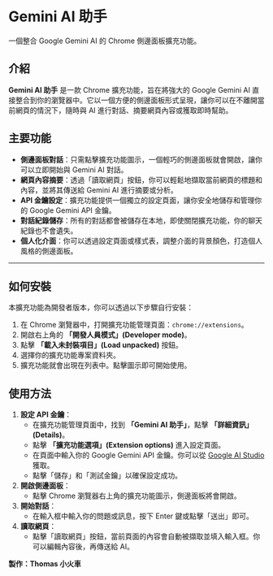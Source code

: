 # Gemini AI 助手

一個整合 Google Gemini AI 的 Chrome 側邊面板擴充功能。

## 介紹

**Gemini AI 助手** 是一款 Chrome 擴充功能，旨在將強大的 Google Gemini AI 直接整合到你的瀏覽器中。它以一個方便的側邊面板形式呈現，讓你可以在不離開當前網頁的情況下，隨時與 AI 進行對話、摘要網頁內容或獲取即時幫助。

## 主要功能

* **側邊面板對話**：只需點擊擴充功能圖示，一個輕巧的側邊面板就會開啟，讓你可以立即開始與 Gemini AI 對話。
* **網頁內容摘要**：透過「讀取網頁」按鈕，你可以輕鬆地擷取當前網頁的標題和內容，並將其傳送給 Gemini AI 進行摘要或分析。
* **API 金鑰設定**：擴充功能提供一個獨立的設定頁面，讓你安全地儲存和管理你的 Google Gemini API 金鑰。
* **對話紀錄儲存**：所有的對話都會被儲存在本地，即使關閉擴充功能，你的聊天紀錄也不會遺失。
* **個人化介面**：你可以透過設定頁面或樣式表，調整介面的背景顏色，打造個人風格的側邊面板。

---

## 如何安裝

本擴充功能為開發者版本，你可以透過以下步驟自行安裝：

1.  在 Chrome 瀏覽器中，打開擴充功能管理頁面：`chrome://extensions`。
2.  開啟右上角的 **「開發人員模式」(Developer mode)**。
3.  點擊 **「載入未封裝項目」(Load unpacked)** 按鈕。
4.  選擇你的擴充功能專案資料夾。
5.  擴充功能就會出現在列表中。點擊圖示即可開始使用。

## 使用方法

1.  **設定 API 金鑰**：
    * 在擴充功能管理頁面中，找到 **「Gemini AI 助手」**，點擊 **「詳細資訊」(Details)**。
    * 點擊 **「擴充功能選項」(Extension options)** 進入設定頁面。
    * 在頁面中輸入你的 Google Gemini API 金鑰。你可以從 [Google AI Studio](https://aistudio.google.com/app/apikey) 獲取。
    * 點擊「儲存」和「測試金鑰」以確保設定成功。
2.  **開啟側邊面板**：
    * 點擊 Chrome 瀏覽器右上角的擴充功能圖示，側邊面板將會開啟。
3.  **開始對話**：
    * 在輸入框中輸入你的問題或訊息，按下 Enter 鍵或點擊「送出」即可。
4.  **讀取網頁**：
    * 點擊「讀取網頁」按鈕，當前頁面的內容會自動被擷取並填入輸入框。你可以編輯內容後，再傳送給 AI。












**製作：Thomas 小火車**